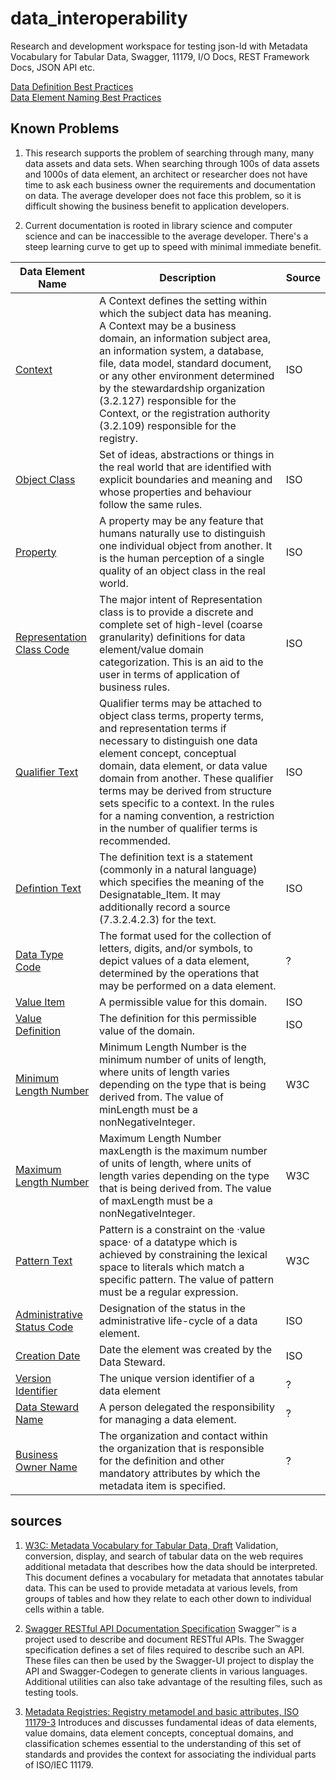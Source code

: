 # data_interoperability
Research and development workspace for testing json-ld with Metadata Vocabulary for Tabular Data, Swagger, 11179, I/O Docs, REST Framework Docs, JSON API  etc.  

<a href="definition_best_practices.md">Data Definition Best Practices</a>  
<a href="data_element_best_practices.md">Data Element Naming Best Practices</a>  

## Known Problems
1. This research supports the problem of searching through many, many data assets and data sets.  When searching
through 100s of data assets and 1000s of data element, an architect or researcher does not have time to ask each business owner
the requirements and documentation on data.  The average
developer does not face this problem, so it is difficult showing the business benefit to application developers.

2. Current documentation is rooted in library science and computer science and can be inaccessible to the
average developer.  There's a steep learning curve to get up to speed with minimal immediate benefit.

<table>
  <thead>
    <tr>
      <th scope="col">Data Element Name</th>
      <th scope="col">Description</th>
      <th scope="col">Source</th>
    </tr>
  </thead>  <tr>
    <td><a href='data_elements/Context.md' title='Context Details'>Context</a></td>
    <td>A Context defines the setting within which the subject data has meaning. A Context may be a business domain, an information subject area, an information system, a database, file, data model, standard document, or any other environment determined by the stewardardship organization (3.2.127) responsible for the Context, or the registration authority (3.2.109) responsible for the registry.</td>
    <td>ISO</td>
  </tr>
  <tr>
    <td><a href='data_elements/ObjectClass.md' title='Object Class Details'>Object Class</a></td>
    <td>Set of ideas, abstractions or things in the real world that are identified with explicit boundaries and meaning and whose properties and behaviour follow the same rules.</td>
    <td>ISO</td>
  </tr>
  <tr>
    <td><a href='data_elements/Property.md' title='Property Details'>Property</a></td>
    <td>A property may be any feature that humans naturally use to distinguish one individual object from another. It is the human perception of a single quality of an object class in the real world.</td>
    <td>ISO</td>
  </tr>
  <tr>
    <td><a href='data_elements/RepresentationClass.md' title='Representation Class Code Details'>Representation Class Code</a></td>
    <td>The major intent of Representation class is to provide a discrete and complete set of high-level (coarse granularity) definitions for data element/value domain categorization. This is an aid to the user in terms of application of business rules.</td>
    <td>ISO</td>
  </tr>
  <tr>
    <td><a href='data_elements/QualifierText.md' title='Qualifier Text Details'>Qualifier Text</a></td>
    <td>Qualifier terms may be attached to object class terms, property terms, and representation terms if necessary to distinguish one data element concept, conceptual domain, data element, or data value domain from another. These qualifier terms may be derived from structure sets specific to a context. In the rules for a naming convention, a restriction in the number of qualifier terms is recommended.</td>
    <td>ISO</td>
  </tr>
  <tr>
    <td><a href='data_elements/Definition.md' title='Defintion Text Details'>Defintion Text</a></td>
    <td>The definition text is a statement (commonly in a natural language) which specifies the meaning of the Designatable_Item. It may additionally record a source (7.3.2.4.2.3) for the text.</td>
    <td>ISO</td>
  </tr>
  <tr>
    <td><a href='data_elements/DataTypeCode.md' title='Data Type Code Details'>Data Type Code</a></td>
    <td>The format used for the collection of letters, digits, and/or symbols, to depict values of a data element, determined by the operations that may be performed on a data element.</td>
    <td>?</td>
  </tr>
  <tr>
    <td><a href='data_elements/ValueItem.md' title='Value Item Details'>Value Item</a></td>
    <td>A permissible value for this domain.</td>
    <td>ISO</td>
  </tr>
  <tr>
    <td><a href='data_elements/ValueDefinition.md' title='Value Definition Details'>Value Definition</a></td>
    <td>The definition for this permissible value of the domain.</td>
    <td>ISO</td>
  </tr>
  <tr>
    <td><a href='data_elements/MinimumLengthNumber.md' title='Minimum Length Number Details'>Minimum Length Number</a></td>
    <td>Minimum Length Number is the minimum number of units of length, where units of length varies depending on the type that is being derived from. The value of minLength must be a nonNegativeInteger.</td>
    <td>W3C</td>
  </tr>
  <tr>
    <td><a href='data_elements/MaximumLengthNumber.md' title='Maximum Length Number Details'>Maximum Length Number</a></td>
    <td>Maximum Length Number maxLength is the maximum number of units of length, where units of length varies depending on the type that is being derived from. The value of maxLength must be a nonNegativeInteger.</td>
    <td>W3C</td>
  </tr>
  <tr>
    <td><a href='data_elements/PatternText.md' title='Pattern Text Details'>Pattern Text</a></td>
    <td>Pattern is a constraint on the ·value space· of a datatype which is achieved by constraining the lexical space to literals which match a specific pattern. The value of pattern must be a regular expression.</td>
    <td>W3C</td>
  </tr>
  <tr>
    <td><a href='data_elements/AdministrativeStatusCode.md' title='Administrative Status Code Details'>Administrative Status Code</a></td>
    <td>Designation of the status in the administrative life-cycle of a data element.</td>
    <td>ISO</td>
  </tr>
  <tr>
    <td><a href='data_elements/CreationDate.md' title='Creation Date Details'>Creation Date</a></td>
    <td>Date the element was created by the Data Steward.</td>
    <td>ISO</td>
  </tr>
  <tr>
    <td><a href='data_elements/VersionIdentifier.md' title='Version Identifier Details'>Version Identifier</a></td>
    <td>The unique version identifier of a data element</td>
    <td>?</td>
  </tr>
  <tr>
    <td><a href='data_elements/DataStewardName.md' title='Data Steward Name Details'>Data Steward Name</a></td>
    <td>A person delegated the responsibility for managing a data element.</td>
    <td>?</td>
  </tr>
  <tr>
    <td><a href='data_elements/BusinessOwnerName.md' title='Business Owner Name Details'>Business Owner Name</a></td>
    <td>The organization and contact within the organization that is responsible for the definition and other mandatory attributes by which the metadata item is specified.</td>
    <td>?</td>
  </tr>
</table>

## sources
1. <a href="http://www.w3.org/TR/2015/WD-tabular-metadata-20150416/">W3C: Metadata Vocabulary for Tabular Data, Draft</a>
Validation, conversion, display, and search of tabular data on the web requires additional metadata that describes how the data should be interpreted. This document defines a vocabulary for metadata that annotates tabular data. This can be used to provide metadata at various levels, from groups of tables and how they relate to each other down to individual cells within a table.

2. <a href="https://github.com/swagger-api/swagger-spec/blob/master/versions/2.0.md">Swagger RESTful API Documentation Specification</a>
Swagger™ is a project used to describe and document RESTful APIs. The Swagger specification defines a set of files required to describe such an API. These files can then be used by the Swagger-UI project to display the API and Swagger-Codegen to generate clients in various languages. Additional utilities can also take advantage of the resulting files, such as testing tools.

3. <a href="http://metadata-standards.org/11179/">Metadata Registries: Registry metamodel and basic attributes, ISO 11179-3</a>
Introduces and discusses fundamental ideas of data elements, value domains, data element concepts, conceptual domains, and classification schemes essential to the understanding of this set of standards and provides the context for associating the individual parts of ISO/IEC 11179.